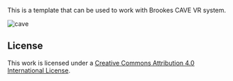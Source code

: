 This is a template that can be used to work with Brookes CAVE VR system.

![cave](https://github.com/BrookesUni/UniCAVE-template/assets/7113488/593f18da-d15f-4581-b36b-24aa5dda6fea)


## License
This work is licensed under a [Creative Commons Attribution 4.0 International License](https://creativecommons.org/licenses/by/4.0/).
